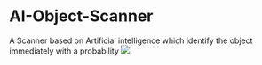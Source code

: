 # AI-Object-Scanner
A Scanner based on Artificial intelligence which identify the object immediately with a probability
![](https://twitter.com/i/status/1171797841217409025)
